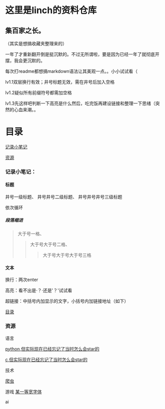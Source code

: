 # 这里是linch的资料仓库



## 集百家之长。


（其实是想搞收藏夹整理来的）


一年了才重新翻开倒是挺沉默的。不过无所谓啦，要是因为已经一年了就彻底开摆，我会更沉默的。


每次打readme都想搞markdown语法让其美观一点。。小小试试看（


lv1.1双层换行有效；井号标题无效，需在井号后加入空格


lv1.2疑似所有前缀符号都需加空格


lv1.3先这样吧判断一下高亮是什么然后，吃完饭再建设链接和整理一下思绪（突然的心血来潮。。

# 目录
[记录小笔记](https://github.com/UNBAILANLINCH/-?tab=readme-ov-file#%E8%AE%B0%E5%BD%95%E5%B0%8F%E7%AC%94%E8%AE%B0)


[资源](https://github.com/UNBAILANLINCH/-?tab=readme-ov-file#%E8%B5%84%E6%BA%90)






### 记录小笔记：


#### 标题


井号一级标题、
井号井号二级标题、
井号井号井号三级标题


依次循环


##### 段落缩进


> 大于号一格、
>> 大于号大于号二格、
>>> 大于号大于号大于号三格

#### 文本


换行：两次enter


高亮：看不出是·？·还是'？'试试看


超链接：中括号内加显示的文字，小括号内加链接地址（如下）


[目录](https://github.com/UNBAILANLINCH/-?tab=readme-ov-file#%E7%9B%AE%E5%BD%95)

### 资源
语言


[python,但实际现在已经忘记了当时怎么会star的](https://github.com/python/cpython)


[c,但实际现在已经忘记了当时怎么会star的](https://github.com/fffaraz/awesome-cpp)



技术


[爬虫](https://github.com/ssssssss-team/spider-flow)


游戏
[某一等宽字体](https://github.com/subframe7536/maple-font)

ai



